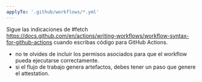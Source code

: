 ```yaml
---
applyTo: '.github/workflows/*.yml'
---
```


Sigue las indicaciones de #fetch https://docs.github.com/en/actions/writing-workflows/workflow-syntax-for-github-actions cuando escribas código para GitHub Actions.

- no te olvides de incluir los permisos asociados para que el workflow pueda ejecutarse correctamente.
- si el flujo de trabajo genera artefactos, debes tener un paso que genere el attestation.
